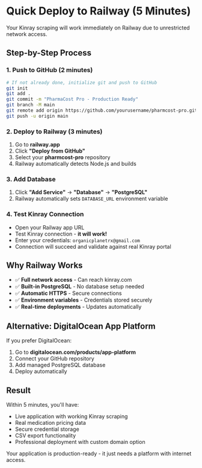 # Quick Deploy to Railway (5 Minutes)

Your Kinray scraping will work immediately on Railway due to unrestricted network access.

## Step-by-Step Process

### 1. Push to GitHub (2 minutes)
```bash
# If not already done, initialize git and push to GitHub
git init
git add .
git commit -m "PharmaCost Pro - Production Ready"
git branch -M main
git remote add origin https://github.com/yourusername/pharmcost-pro.git
git push -u origin main
```

### 2. Deploy to Railway (3 minutes)
1. Go to **railway.app**
2. Click **"Deploy from GitHub"**
3. Select your **pharmcost-pro** repository
4. Railway automatically detects Node.js and builds

### 3. Add Database
1. Click **"Add Service"** → **"Database"** → **"PostgreSQL"**
2. Railway automatically sets `DATABASE_URL` environment variable

### 4. Test Kinray Connection
- Open your Railway app URL
- Test Kinray connection - **it will work!**
- Enter your credentials: `organicplanetrx@gmail.com`
- Connection will succeed and validate against real Kinray portal

## Why Railway Works

- ✅ **Full network access** - Can reach kinray.com
- ✅ **Built-in PostgreSQL** - No database setup needed  
- ✅ **Automatic HTTPS** - Secure connections
- ✅ **Environment variables** - Credentials stored securely
- ✅ **Real-time deployments** - Updates automatically

## Alternative: DigitalOcean App Platform

If you prefer DigitalOcean:
1. Go to **digitalocean.com/products/app-platform**
2. Connect your GitHub repository
3. Add managed PostgreSQL database
4. Deploy automatically

## Result

Within 5 minutes, you'll have:
- Live application with working Kinray scraping
- Real medication pricing data
- Secure credential storage
- CSV export functionality
- Professional deployment with custom domain option

Your application is production-ready - it just needs a platform with internet access.